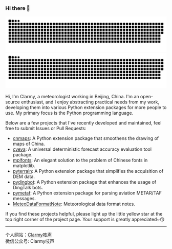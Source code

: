 ### Hi there 👋
![github contribution grid snake animation](https://raw.githubusercontent.com/clarmy/clarmy/output/github-contribution-grid-snake-dark.svg#gh-dark-mode-only)![github contribution grid snake animation](https://raw.githubusercontent.com/clarmy/clarmy/output/github-contribution-grid-snake.svg#gh-light-mode-only)

Hi, I'm Clarmy, a meteorologist working in Beijing, China. I'm an open-source enthusiast, and I enjoy abstracting practical needs from my work, developing them into various Python extension packages for more people to use. My primary focus is the Python programming language.

Below are a few projects that I've recently developed and maintained, feel free to submit Issues or Pull Requests:

* [cnmaps](https://github.com/Clarmy/cnmaps): A Python extension package that smoothens the drawing of maps of China.
* [cyeva](https://github.com/caiyunapp/cyeva): A universal deterministic forecast accuracy evaluation tool package.
* [mplfonts](https://github.com/Clarmy/mplfonts): An elegant solution to the problem of Chinese fonts in matplotlib.
* [pyterrain](https://github.com/Clarmy/pyterrain): A Python extension package that simplifies the acquisition of DEM data.
* [pydingbot](https://github.com/Clarmy/pydingbot): A Python extension package that enhances the usage of DingTalk bots.
* [pymetaf](https://github.com/Clarmy/pymetaf): A Python extension package for parsing aviation METAR/TAF messages.
* [MeteoDataFormatNote](https://github.com/Clarmy/MeteoDataFormatNote): Meteorological data format notes.

If you find these projects helpful, please light up the little yellow star at the top right corner of the project page. Your support is greatly appreciated~😘

---
个人网站：[Clarmy吱声](http://www.clarmy.net/)   
微信公众号: Clarmy吱声
